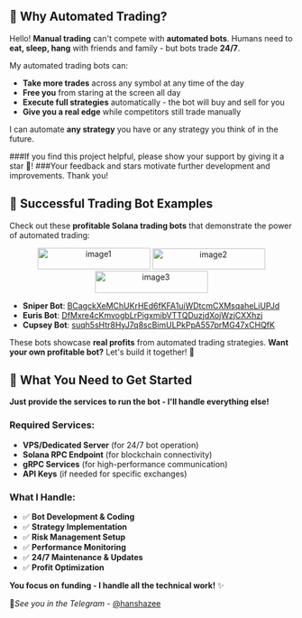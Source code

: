 


## 🚀 Why Automated Trading?
Hello! **Manual trading** can't compete with **automated bots**. Humans need to **eat, sleep, hang** with friends and family - but bots trade **24/7**. 

My automated trading bots can:
- **Take more trades** across any symbol at any time of the day
- **Free you** from staring at the screen all day
- **Execute full strategies** automatically - the bot will buy and sell for you
- **Give you a real edge** while competitors still trade manually

I can automate **any strategy** you have or any strategy you think of in the future. 

###If you find this project helpful, please show your support by giving it a star 🌟!
###Your feedback and stars motivate further development and improvements. Thank you!

## 🎯 Successful Trading Bot Examples

Check out these **profitable Solana trading bots** that demonstrate the power of automated trading:
<p align="center">
  <img width="200" height="38" alt="image1" src="https://github.com/user-attachments/assets/4189d5ce-1680-4e05-a79c-6044a229655e" />
  <img width="200" height="37" alt="image2" src="https://github.com/user-attachments/assets/911fdb4e-f610-447c-a068-52345ff1e8da" />
  <img width="200" height="39" alt="image3" src="https://github.com/user-attachments/assets/6068d3d7-2111-46cc-a19f-fa33540826da" />
</p>

- **Sniper Bot**: [BCagckXeMChUKrHEd6fKFA1uiWDtcmCXMsqaheLiUPJd](https://gmgn.ai/sol/address/BCagckXeMChUKrHEd6fKFA1uiWDtcmCXMsqaheLiUPJd)
- **Euris Bot**: [DfMxre4cKmvogbLrPigxmibVTTQDuzjdXojWzjCXXhzj](https://gmgn.ai/sol/address/DfMxre4cKmvogbLrPigxmibVTTQDuzjdXojWzjCXXhzj)
- **Cupsey Bot**: [suqh5sHtr8HyJ7q8scBimULPkPpA557prMG47xCHQfK](https://gmgn.ai/sol/address/suqh5sHtr8HyJ7q8scBimULPkPpA557prMG47xCHQfK)

These bots showcase **real profits** from automated trading strategies. **Want your own profitable bot?** Let's build it together! 🚀

## 🔧 What You Need to Get Started

**Just provide the services to run the bot - I'll handle everything else!**

### Required Services:
- **VPS/Dedicated Server** (for 24/7 bot operation)
- **Solana RPC Endpoint** (for blockchain connectivity)
- **gRPC Services** (for high-performance communication)
- **API Keys** (if needed for specific exchanges)

### What I Handle:
- ✅ **Bot Development & Coding**
- ✅ **Strategy Implementation**
- ✅ **Risk Management Setup**
- ✅ **Performance Monitoring**
- ✅ **24/7 Maintenance & Updates**
- ✅ **Profit Optimization**

**You focus on funding - I handle all the technical work!** ✨

📌*See you in the Telegram* -  [@hanshazee](https://t.me/hanshazee)
